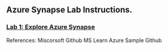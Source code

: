 ## Azure Synapse Lab Instructions.

### [Lab 1: Explore Azure Synapse](/lab/Explore%20Azure%20Synapse.pdf)


References:
  Miscorsoft Github
  MS Learn
  Azure Sample Github
